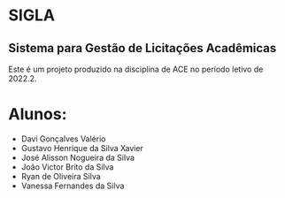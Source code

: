 # SIGLA
## Sistema para Gestão de Licitações Acadêmicas
Este é um projeto produzido na disciplina de ACE no período letivo de 2022.2.

# Alunos:
 - Davi Gonçalves Valério
 - Gustavo Henrique da Silva Xavier
 - José Alisson Nogueira da Silva
 - João Victor Brito da Silva
 - Ryan de Oliveira Silva
 - Vanessa Fernandes da Silva

